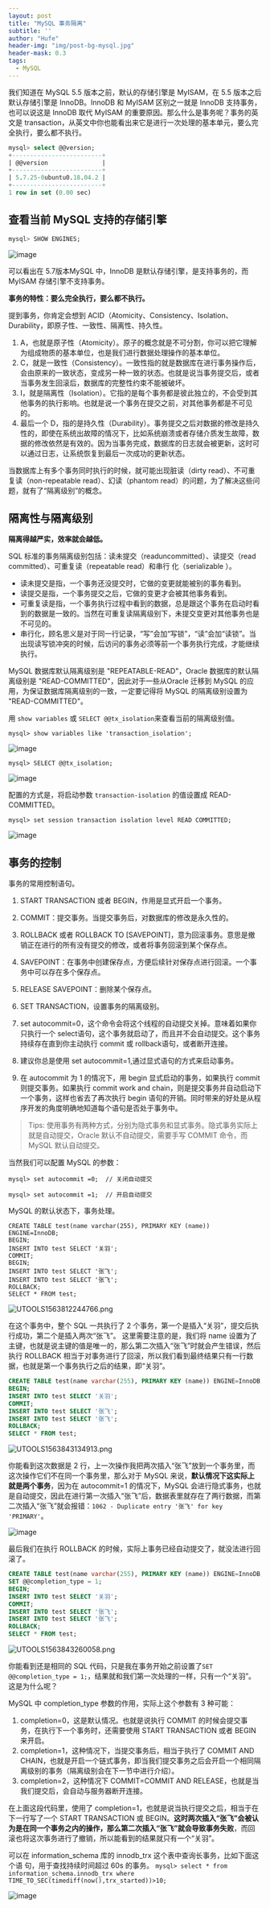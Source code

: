 ```yaml
---
layout: post
title: "MySQL 事务隔离"
subtitle: ''
author: "Hufe"
header-img: "img/post-bg-mysql.jpg"
header-mask: 0.3
tags:
  - MySQL
---
```



我们知道在 MySQL 5.5 版本之前，默认的存储引擎是 MyISAM，在 5.5 版本之后默认存储引擎是 InnoDB。InnoDB 和 MyISAM 区别之一就是 InnoDB 支持事务，也可以说这是 InnoDB 取代 MyISAM 的重要原因。那么什么是事务呢？事务的英文是 transaction，从英文中你也能看出来它是进行一次处理的基本单元，要么完全执行，要么都不执行。

``` sql
mysql> select @@version;
+-------------------------+
| @@version               |
+-------------------------+
| 5.7.25-0ubuntu0.18.04.2 |
+-------------------------+
1 row in set (0.00 sec)

```

## 查看当前 MySQL 支持的存储引擎
``` sql 
mysql> SHOW ENGINES;
```

![image](https://raw.githubusercontent.com/hufe09/GitNote-Images/master/Picee/image.f7f1fqzibiw.png)


可以看出在 5.7版本MySQL 中，InnoDB 是默认存储引擎，是支持事务的，而 MyISAM 存储引擎不支持事务。

**事务的特性：要么完全执行，要么都不执行。**

提到事务，你肯定会想到 ACID（Atomicity、Consistency、Isolation、Durability，即原子性、一致性、隔离性、持久性。

1. A，也就是原子性（Atomicity）。原子的概念就是不可分割，你可以把它理解为组成物质的基本单位，也是我们进行数据处理操作的基本单位。
2. C，就是一致性（Consistency）。一致性指的就是数据库在进行事务操作后，会由原来的一致状态，变成另一种一致的状态。也就是说当事务提交后，或者当事务发生回滚后，数据库的完整性约束不能被破坏。
3. I，就是隔离性（Isolation）。它指的是每个事务都是彼此独立的，不会受到其他事务的执行影响。也就是说一个事务在提交之前，对其他事务都是不可见的。
4. 最后一个 D，指的是持久性（Durability）。事务提交之后对数据的修改是持久性的，即使在系统出故障的情况下，比如系统崩溃或者存储介质发生故障，数据的修改依然是有效的。因为当事务完成，数据库的日志就会被更新，这时可以通过日志，让系统恢复到最后一次成功的更新状态。

当数据库上有多个事务同时执行的时候，就可能出现脏读（dirty read）、不可重复读（non-repeatable read）、幻读（phantom read）的问题，为了解决这些问题，就有了“隔离级别”的概念。

## 隔离性与隔离级别
**隔离得越严实，效率就会越低。**

SQL 标准的事务隔离级别包括：读未提交（readuncommitted）、读提交（read committed）、可重复读（repeatable read）和串行
化（serializable ）。

- 读未提交是指，一个事务还没提交时，它做的变更就能被别的事务看到。
- 读提交是指，一个事务提交之后，它做的变更才会被其他事务看到。
- 可重复读是指，一个事务执行过程中看到的数据，总是跟这个事务在启动时看到的数据是一致的。当然在可重复读隔离级别下，未提交变更对其他事务也是不可见的。
- 串行化，顾名思义是对于同一行记录，“写”会加“写锁”，“读”会加“读锁”。当出现读写锁冲突的时候，后访问的事务必须等前一个事务执行完成，才能继续执行。

MySQL 数据库默认隔离级别是 "REPEATABLE-READ"，Oracle 数据库的默认隔离级别是 "READ-COMMITTED"，因此对于一些从Oracle 迁移到 MySQL 的应用，为保证数据库隔离级别的一致，一定要记得将 MySQL 的隔离级别设置为 "READ-COMMITTED"。

用 `show variables` 或 `SELECT @@tx_isolation`来查看当前的隔离级别值。

`mysql> show variables like 'transaction_isolation';`

![image](https://raw.githubusercontent.com/hufe09/GitNote-Images/master/Picee/image.nsrldajnttb.png)

`mysql> SELECT @@tx_isolation;`

![image](https://raw.githubusercontent.com/hufe09/GitNote-Images/master/Picee/image.xarkyvr06q.png)

配置的方式是，将启动参数 `transaction-isolation` 的值设置成 READ-COMMITTED。

`mysql> set session transaction isolation level READ COMMITTED;`

![image](https://raw.githubusercontent.com/hufe09/GitNote-Images/master/Picee/image.7mthds244jy.png)

## 事务的控制
事务的常用控制语句。

1. START TRANSACTION 或者 BEGIN，作用是显式开启一个事务。
2. COMMIT：提交事务。当提交事务后，对数据库的修改是永久性的。
3. ROLLBACK 或者 ROLLBACK TO [SAVEPOINT]，意为回滚事务。意思是撤销正在进行的所有没有提交的修改，或者将事务回滚到某个保存点。
4. SAVEPOINT：在事务中创建保存点，方便后续针对保存点进行回滚。一个事务中可以存在多个保存点。
5. RELEASE SAVEPOINT：删除某个保存点。
6. SET TRANSACTION，设置事务的隔离级别。

7. set autocommit=0，这个命令会将这个线程的自动提交关掉。意味着如果你只执行一个 select语句，这个事务就启动了，而且并不会自动提交。这个事务持续存在直到你主动执行 commit 或 rollback语句，或者断开连接。
8. 建议你总是使用 set autocommit=1,通过显式语句的方式来启动事务。
9. 在 autocommit 为 1 的情况下，用 begin 显式启动的事务，如果执行 commit 则提交事务。如果执行 commit work and chain，则是提交事务并自动启动下一个事务，这样也省去了再次执行 begin 语句的开销。同时带来的好处是从程序开发的角度明确地知道每个语句是否处于事务中。

>Tips: 使用事务有两种方式，分别为隐式事务和显式事务。隐式事务实际上就是自动提交，Oracle 默认不自动提交，需要手写 COMMIT 命令，而 MySQL 默认自动提交。

当然我们可以配置 MySQL 的参数：

```
mysql> set autocommit =0;  // 关闭自动提交

mysql> set autocommit =1;  // 开启自动提交

```
MySQL 的默认状态下，事务处理。
```
CREATE TABLE test(name varchar(255), PRIMARY KEY (name)) ENGINE=InnoDB;
BEGIN;
INSERT INTO test SELECT '关羽';
COMMIT;
BEGIN;
INSERT INTO test SELECT '张飞';
INSERT INTO test SELECT '张飞';
ROLLBACK;
SELECT * FROM test;
```

![UTOOLS1563812244766.png](https://i.loli.net/2019/07/23/5d35e1950854829194.png)

在这个事务中，整个 SQL 一共执行了 2 个事务，第一个是插入“关羽”，提交后执行成功，第二个是插入两次“张飞”。
这里需要注意的是，我们将 name 设置为了主键，也就是说主键的值是唯一的，那么第二次插入“张飞”时就会产生错误，然后执行 ROLLBACK 相当于对事务进行了回滚，所以我们看到最终结果只有一行数据，也就是第一个事务执行之后的结果，即“关羽”。

``` sql
CREATE TABLE test(name varchar(255), PRIMARY KEY (name)) ENGINE=InnoDB;
BEGIN;
INSERT INTO test SELECT '关羽';
COMMIT;
INSERT INTO test SELECT '张飞';
INSERT INTO test SELECT '张飞';
ROLLBACK;
SELECT * FROM test;
```

![UTOOLS1563843134913.png](https://i.loli.net/2019/07/23/5d365a3f36c0631872.png)

你能看到这次数据是 2 行，上一次操作我把两次插入“张飞”放到一个事务里，而这次操作它们不在同一个事务里，那么对于 MySQL 来说，**默认情况下这实际上就是两个事务**，因为在 autocommit=1 的情况下，MySQL 会进行隐式事务，也就是自动提交，因此在进行第一次插入“张飞”后，数据表里就存在了两行数据，而第二次插入“张飞”就会报错：`1062 - Duplicate entry '张飞' for key 'PRIMARY'`。

![image](https://raw.githubusercontent.com/hufe09/GitNote-Images/master/Picee/image.exs4ot63h9.png)

最后我们在执行 ROLLBACK 的时候，实际上事务已经自动提交了，就没法进行回滚了。


``` sql
CREATE TABLE test(name varchar(255), PRIMARY KEY (name)) ENGINE=InnoDB;
SET @@completion_type = 1;
BEGIN;
INSERT INTO test SELECT '关羽';
COMMIT;
INSERT INTO test SELECT '张飞';
INSERT INTO test SELECT '张飞';
ROLLBACK;
SELECT * FROM test;
```

![UTOOLS1563843260058.png](https://i.loli.net/2019/07/23/5d365abbaa7da62442.png)

你能看到还是相同的 SQL 代码，只是我在事务开始之前设置了`SET @@completion_type = 1;`，结果就和我们第一次处理的一样，只有一个“关羽”。这是为什么呢？

MySQL 中 completion_type 参数的作用，实际上这个参数有 3 种可能：

1. completion=0，这是默认情况。也就是说执行 COMMIT 的时候会提交事务，在执行下一个事务时，还需要使用 START TRANSACTION 或者 BEGIN 来开启。
2. completion=1，这种情况下，当提交事务后，相当于执行了 COMMIT AND CHAIN，也就是开启一个链式事务，即当我们提交事务之后会开启一个相同隔离级别的事务（隔离级别会在下一节中进行介绍）。
3. completion=2，这种情况下 COMMIT=COMMIT AND RELEASE，也就是当我们提交后，会自动与服务器断开连接。

在上面这段代码里，使用了 completion=1，也就是说当执行提交之后，相当于在下一行写了一个 START TRANSACTION 或 BEGIN。**这时两次插入“张飞”会被认为是在同一个事务之内的操作，那么第二次插入“张飞”就会导致事务失败**，而回滚也将这次事务进行了撤销，所以能看到的结果就只有一个“关羽”。



可以在 information_schema 库的 innodb_trx 这个表中查询长事务，比如下面这个语
句，用于查找持续时间超过 60s 的事务。
`mysql> select * from information_schema.innodb_trx where TIME_TO_SEC(timediff(now(),trx_started))>10;`

![image](https://raw.githubusercontent.com/hufe09/GitNote-Images/master/Picee/image.ryj7xch2zno.png)

